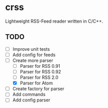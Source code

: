 # crss
Lightweight RSS-Feed reader written in C/C++.

## TODO
* [ ] Improve unit tests
* [ ] Add config for feeds
* [ ] Create more parser
	* [ ] Parser for RSS 0.91
	* [ ] Parser for RSS 0.92
	* [ ] Parser for RSS 2.0
	* [x] Parser for Atom 
* [ ] Create factory for parser
* [ ] Add commands
* [ ] Add config parser
